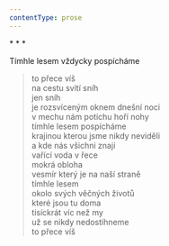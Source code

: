 ```yaml
---
contentType: prose
---
```


\* \* \*

Tímhle lesem vždycky pospícháme

> to přece víš  
> na cestu svítí sníh  
> jen sníh  
> je rozsvíceným oknem dnešní noci  
> v mechu nám potichu hoří nohy  
> tímhle lesem pospícháme  
> krajinou kterou jsme nikdy neviděli  
> a kde nás všichni znají  
> vařící voda v řece  
> mokrá obloha  
> vesmír který je na naší straně  
> tímhle lesem  
> okolo svých věčných životů  
> které jsou tu doma  
> tisíckrát víc než my  
> už se nikdy nedostihneme  
> to přece víš
